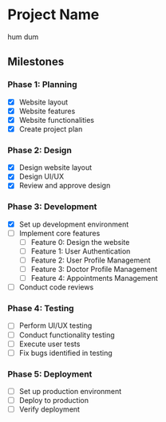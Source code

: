 # Project Name

hum dum

## Milestones

### Phase 1: Planning
- [x] Website layout
- [x] Website features
- [x] Website functionalities
- [x] Create project plan

### Phase 2: Design
- [x] Design website layout
- [x] Design UI/UX
- [x] Review and approve design

### Phase 3: Development
- [x] Set up development environment
- [ ] Implement core features
    - [ ] Feature 0: Design the website
    - [ ] Feature 1: User Authentication
    - [ ] Feature 2: User Profile Management
    - [ ] Feature 3: Doctor Profile Management
    - [ ] Feature 4: Appointments Management
- [ ] Conduct code reviews

### Phase 4: Testing
- [ ] Perform UI/UX testing
- [ ] Conduct functionality testing
- [ ] Execute user tests
- [ ] Fix bugs identified in testing

### Phase 5: Deployment
- [ ] Set up production environment
- [ ] Deploy to production
- [ ] Verify deployment